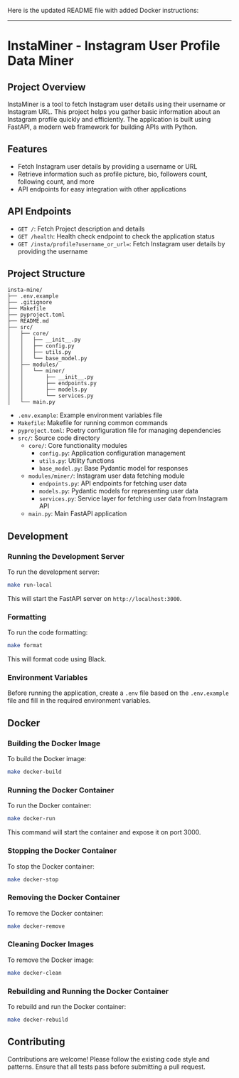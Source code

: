 Here is the updated README file with added Docker instructions:

---

# InstaMiner - Instagram User Profile Data Miner

## Project Overview

InstaMiner is a tool to fetch Instagram user details using their username or Instagram URL. This project helps you gather basic information about an Instagram profile quickly and efficiently. The application is built using FastAPI, a modern web framework for building APIs with Python.

## Features

- Fetch Instagram user details by providing a username or URL
- Retrieve information such as profile picture, bio, followers count, following count, and more
- API endpoints for easy integration with other applications

## API Endpoints

- `GET /`: Fetch Project description and details 
- `GET /health`: Health check endpoint to check the application status
- `GET /insta/profile?username_or_url=`: Fetch Instagram user details by providing the username

## Project Structure

```
insta-mine/
├── .env.example
├── .gitignore
├── Makefile
├── pyproject.toml
├── README.md
├── src/
│   ├── core/
│   │   ├── __init__.py
│   │   ├── config.py
│   │   ├── utils.py
│   │   └── base_model.py
│   ├── modules/
│   │   └── miner/
│   │       ├── __init__.py
│   │       ├── endpoints.py
│   │       ├── models.py
│   │       └── services.py
│   └── main.py

```

- `.env.example`: Example environment variables file
- `Makefile`: Makefile for running common commands
- `pyproject.toml`: Poetry configuration file for managing dependencies
- `src/`: Source code directory
  - `core/`: Core functionality modules
    - `config.py`: Application configuration management
    - `utils.py`: Utility functions
    - `base_model.py`: Base Pydantic model for responses
  - `modules/miner/`: Instagram user data fetching module
    - `endpoints.py`: API endpoints for fetching user data
    - `models.py`: Pydantic models for representing user data
    - `services.py`: Service layer for fetching user data from Instagram API
  - `main.py`: Main FastAPI application

## Development

### Running the Development Server

To run the development server:

```bash
make run-local
```

This will start the FastAPI server on `http://localhost:3000`.

### Formatting

To run the code formatting:

```bash
make format
```

This will format code using Black.

### Environment Variables

Before running the application, create a `.env` file based on the `.env.example` file and fill in the required environment variables.

## Docker

### Building the Docker Image

To build the Docker image:

```bash
make docker-build
```

### Running the Docker Container

To run the Docker container:

```bash
make docker-run
```

This command will start the container and expose it on port 3000.

### Stopping the Docker Container

To stop the Docker container:

```bash
make docker-stop
```

### Removing the Docker Container

To remove the Docker container:

```bash
make docker-remove
```

### Cleaning Docker Images

To remove the Docker image:

```bash
make docker-clean
```

### Rebuilding and Running the Docker Container

To rebuild and run the Docker container:

```bash
make docker-rebuild
```

## Contributing

Contributions are welcome! Please follow the existing code style and patterns. Ensure that all tests pass before submitting a pull request.
